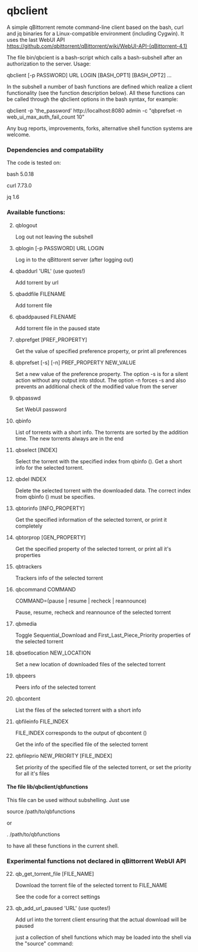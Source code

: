 # qbclient
A simple qBittorrent remote command-line client based on the bash, curl and jq binaries for a Linux-compatible environment (including Cygwin). It uses the last WebUI API https://github.com/qbittorrent/qBittorrent/wiki/WebUI-API-(qBittorrent-4.1)

The file bin/qbcient is a bash-script which calls a bash-subshell after an authorization to the server. Usage:

qbclient [-p PASSWORD] URL LOGIN [BASH_OPT1] [BASH_OPT2] ...

In the subshell a number of bash functions are defined which realize a client functionality (see the function description below). All these functions can be called through the qbclient options in the bash syntax, for example:

qbclient -p 'the_password' http://localhost:8080 admin -c "qbprefset -n web_ui_max_auth_fail_count 10"

Any bug reports, improvements, forks, alternative shell function systems are welcome.

### Dependencies and compatability

The code is tested on:

bash 5.0.18

curl 7.73.0

jq 1.6

### Available functions:

2. qblogout 
    
    Log out not leaving the subshell

1. qblogin [-p PASSWORD] URL LOGIN

    Log in to the qBittorent server (after logging out)

3. qbaddurl 'URL' (use quotes!)
    
    Add torrent by url
4. qbaddfile FILENAME
    
    Add torrent file
5. qbaddpaused FILENAME
    
    Add torrent file in the paused state
6. qbprefget [PREF_PROPERTY]
    
    Get the value of specified preference property, or print all preferences
7. qbprefset [-s] [-n] PREF_PROPERTY NEW_VALUE
    
    Set a new value of the preference property. The option -s is for a silent action without any output into stdout. The option -n forces -s and also prevents an additional check of the modified value from the server

8. qbpasswd

    Set WebUI password
    
9. qbinfo 
    
    List of torrents with a short info. The torrents are sorted by the addition time. The new torrents always are in the end 
10. qbselect [INDEX]
    
    Select the torrent with the specified index from qbinfo (). Get a short info for the selected torrent. 
11. qbdel INDEX
    
    Delete the selected torrent with the downloaded data. The correct index from qbinfo () must be specifies.
12. qbtorinfo [INFO_PROPERTY]
    
    Get the specified information of the selected torrent, or print it completely
13. qbtorprop [GEN_PROPERTY]
    
    Get the specified property of the selected torrent, or print all it's properties 
14. qbtrackers
    
    Trackers info of the selected torrent
15. qbcommand COMMAND  
    
    COMMAND=(pause | resume | recheck | reannounce)
    
    Pause, resume, recheck and reannounce of the selected torrent
16. qbmedia
    
    Toggle Sequential_Download and First_Last_Piece_Priority properties of the selected torrent
17. qbsetlocation NEW_LOCATION
    
    Set a new location of downloaded files of the selected torrent
18. qbpeers
    
    Peers info of the selected torrent
19. qbcontent
    
    List the files of the selected torrent with a short info
20. qbfileinfo FILE_INDEX
    
    FILE_INDEX corresponds to the output of qbcontent ()
    
    Get the info of the specified file of the selected torrent
21. qbfileprio NEW_PRIORITY [FILE_INDEX]
    
    Set priority of the specified file of the selected torrent, or set the priority for all it's files
    
#### The file lib/qbclient/qbfunctions

This file can be used without subshelling. Just use

source /path/to/qbfunctions

or 

. /path/to/qbfunctions

to have all these functions in the current shell.

### Experimental functions not declared in qBittorrent WebUI API

22. qb_get_torrent_file [FILE_NAME]
    
    Download the torrent file of the selected torrent to FILE_NAME
    
    See the code for a correct settings 
23. qb_add_url_paused 'URL' (use quotes!)
    
    Add url into the torrent client ensuring that the actual download will be paused
    
    just a collection of shell functions which may be loaded into the shell via  the "source" command:

